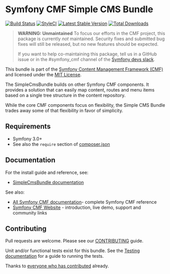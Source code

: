 # Symfony CMF Simple CMS Bundle

[![Build Status](https://travis-ci.org/symfony-cmf/simple-cms-bundle.svg?branch=master)](https://travis-ci.org/symfony-cmf/simple-cms-bundle)
[![StyleCI](https://styleci.io/repos/4396665/shield)](https://styleci.io/repos/4396665)
[![Latest Stable Version](https://poser.pugx.org/symfony-cmf/simple-cms-bundle/version.png)](https://packagist.org/packages/symfony-cmf/simple-cms-bundle)
[![Total Downloads](https://poser.pugx.org/symfony-cmf/simple-cms-bundle/d/total.png)](https://packagist.org/packages/symfony-cmf/simple-cms-bundle)

> **WARNING: Unmaintained** To focus our efforts in the CMF project, this package
> is currently *not* maintained. Security fixes and submitted bug fixes will
> still be released, but no new features should be expected.
>
> If you want to help co-maintaining this package, tell us in a GitHub issue
> or in the #symfony_cmf channel of the [Symfony devs slack](https://slackinvite.me/to/symfony-devs).

This bundle is part of the [Symfony Content Management Framework (CMF)](http://cmf.symfony.com/)
and licensed under the [MIT License](LICENSE).

The SimpleCmsBundle builds on other Symfony CMF components. It provides a
solution that can easily map content, routes and menu items based on a single
tree structure in the content repository.

While the core CMF components focus on flexibility, the Simple CMS Bundle
trades away some of that flexibility in favor of simplicity.


## Requirements

* Symfony 3.0+
* See also the `require` section of [composer.json](composer.json)


## Documentation

For the install guide and reference, see:

* [SimpleCmsBundle documentation](http://symfony.com/doc/master/cmf/bundles/simple_cms/)

See also:

* [All Symfony CMF documentation](http://symfony.com/doc/master/cmf/index.html)- complete Symfony CMF reference
* [Symfony CMF Website](http://cmf.symfony.com/) - introduction, live demo, support and community links


## Contributing

Pull requests are welcome. Please see our
[CONTRIBUTING](https://github.com/symfony-cmf/SimpleCmsBundle/blob/master/CONTRIBUTING.md)
guide.

Unit and/or functional tests exist for this bundle. See the
[Testing documentation](http://symfony.com/doc/master/cmf/components/testing.html)
for a guide to running the tests.

Thanks to
[everyone who has contributed](https://github.com/symfony-cmf/SimpleCmsBundle/contributors) already.
